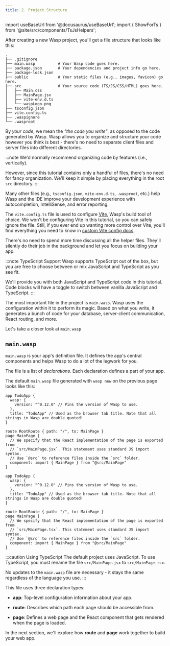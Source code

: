```yaml
---
title: 2. Project Structure
---
```


import useBaseUrl from '@docusaurus/useBaseUrl';
import { ShowForTs } from '@site/src/components/TsJsHelpers';

After creating a new Wasp project, you'll get a file structure that looks like this:

```
.
├── .gitignore
├── main.wasp          # Your Wasp code goes here.
├── package.json       # Your dependencies and project info go here.
├── package-lock.json
├── public             # Your static files (e.g., images, favicon) go here.
├── src                # Your source code (TS/JS/CSS/HTML) goes here.
│   ├── Main.css
│   ├── MainPage.jsx
│   ├── vite-env.d.ts
│   └── waspLogo.png
├── tsconfig.json
├── vite.config.ts
├── .waspignore
└── .wasproot

```

By _your code_, we mean the _"the code you write"_, as opposed to the code generated by Wasp. Wasp allows you to organize and structure your code however you think is best - there's no need to separate client files and server files into different directories.

:::note
We'd normally recommend organizing code by features (i.e., vertically).

However, since this tutorial contains only a handful of files, there's no need for fancy organization.
We'll keep it simple by placing everything in the root `src` directory.
:::

Many other files (e.g., `tsconfig.json`, `vite-env.d.ts`, `.wasproot`, etc.) help Wasp and the IDE improve your development experience with autocompletion, IntelliSense, and error reporting.

The `vite.config.ts` file is used to configure [Vite](https://vitejs.dev/guide/), Wasp's build tool of choice.
We won't be configuring Vite in this tutorial, so you can safely ignore the file. Still, if you ever end up wanting more control over Vite, you'll find everything you need to know in [custom Vite config docs](../project/custom-vite-config.md).

There's no need to spend more time discussing all the helper files. They'll silently do their job in the background and let you focus on building your app.

:::note TypeScript Support
Wasp supports TypeScript out of the box, but you are free to choose between or mix JavaScript and TypeScript as you see fit.

We'll provide you with both JavaScript and TypeScript code in this tutorial. Code blocks will have a toggle to switch between vanilla JavaScript and TypeScript.
:::

The most important file in the project is `main.wasp`. Wasp uses the configuration within it to perform its magic. Based on what you write, it generates a bunch of code for your database, server-client communication, React routing, and more.

Let's take a closer look at `main.wasp`

## `main.wasp`

`main.wasp` is your app's definition file.
It defines the app's central components and helps Wasp to do a lot of the legwork for you.

The file is a list of _declarations_. Each declaration defines a part of your app.

The default `main.wasp` file generated with `wasp new` on the previous page looks like this:

<Tabs groupId="js-ts">
<TabItem value="js" label="JavaScript">

```wasp title="main.wasp"
app TodoApp {
  wasp: {
    version: "^0.12.0" // Pins the version of Wasp to use.
  },
  title: "TodoApp" // Used as the browser tab title. Note that all strings in Wasp are double quoted!
}

route RootRoute { path: "/", to: MainPage }
page MainPage {
  // We specify that the React implementation of the page is exported from
  // `src/MainPage.jsx`. This statement uses standard JS import syntax.
  // Use `@src` to reference files inside the `src` folder.
  component: import { MainPage } from "@src/MainPage"
}
```

</TabItem>
<TabItem value="ts" label="TypeScript">

```wasp title="main.wasp"
app TodoApp {
  wasp: {
    version: "^0.12.0" // Pins the version of Wasp to use.
  },
  title: "TodoApp" // Used as the browser tab title. Note that all strings in Wasp are double quoted!
}

route RootRoute { path: "/", to: MainPage }
page MainPage {
  // We specify that the React implementation of the page is exported from
  // `src/MainPage.tsx`. This statement uses standard JS import syntax.
  // Use `@src` to reference files inside the `src` folder.
  component: import { MainPage } from "@src/MainPage"
}
```

</TabItem>
</Tabs>

<ShowForTs>

:::caution Using TypeScript
The default project uses JavaScript. To use TypeScript, you must rename the file
`src/MainPage.jsx` to `src/MainPage.tsx`.

No updates to the `main.wasp` file are necessary - it stays the same regardless of the language you use.
:::

</ShowForTs>

This file uses three declaration types:

- **app**: Top-level configuration information about your app.

- **route**: Describes which path each page should be accessible from.

- **page**: Defines a web page and the React component that gets rendered when the page is loaded.

In the next section, we'll explore how **route** and **page** work together to build your web app.
